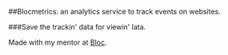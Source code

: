 ##Blocmetrics: an analytics service to track events on websites.

###Save the trackin' data for viewin' lata.

Made with my mentor at [Bloc](http://bloc.io).
